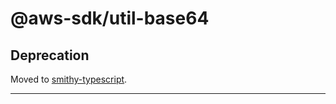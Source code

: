 # @aws-sdk/util-base64

## Deprecation

Moved to [smithy-typescript](https://github.com/awslabs/smithy-typescript/tree/main/packages).

---
